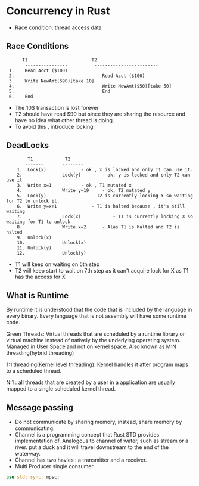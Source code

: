 # Concurrency in Rust

- Race condition: thread access data 

## Race Conditions


```
      T1                        T2
       ----------------          ------------------------
 1.    Read Acct ($100)          
 2.                              	Read Acct ($100)
 3.    Write NewAmt($90)[take 10]
 4.                              	Write NewAmt($50)[take 50]
 5.                              	End
 6.    End
```
- The 10$ transaction is lost forever
- T2 should have read $90 but since they are sharing the resource and have no idea what other thread is doing. 
- To avoid this , introduce locking

## DeadLocks

```
		T1            T2
       -------       --------
    1.  Lock(x)		   	  	- ok , x is locked and only T1 can use it.
    2.               Lock(y)    	- ok, y is locked and only T2 can use it
    3.  Write x=1	  		- ok , T1 mutated x
    4.               Write y=19 	- ok, T2 mutated y
    5.  Lock(y)		    		- T2 is currently locking Y so waiting for T2 to unlock it.
    6.  Write y=x+1		        - T1 is halted because , it's still waiting
    7.               Lock(x)            - T1 is currently locking X so waiting for T1 to unlock
    8.               Write x=2  	- Alas T1 is halted and T2 is halted
    9.  Unlock(x)
    10.              Unlock(x)
    11. Unlock(y)
    12.              Unlock(y)
```

- T1 will keep on waiting on 5th step
- T2 will keep start to wait on 7th step as it can't acquire lock for X as T1 has the access for X

## What is Runtime

By runtime it is understood that the code that is included by the language in every binary. Every language that is not assembly will have some runtime code. 

Green Threads: Virtual threads that are scheduled by a runtime library or virtual machine instead of natively by the underlying operating system. Managed in User Space and not on kernel space.
Also known as M:N threading(hybrid threading)

1:1 threading(Kernel level threading): Kernel handles it after program maps to a scheduled thread. 

N:1 : all threads that are created by a user in a application are usually mapped to a single scheduled kernel thread.

## Message passing 

- Do not communicate by sharing memory, instead, share memory by communicating. 
- Channel is a programming concept that Rust STD provides implementation of. Analogous to channel of water, such as stream or a river. put a duck and it will travel downstream to the end of the waterway.
- Channel has two havles : a transmitter and a receiver.
- Multi Producer single consumer
```rust
use std::sync::mpsc;


```

